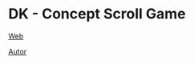 # DK - Concept Scroll Game

[Web](https://vivirenremoto.github.io/dk/)

[Autor](https://twitter.com/vivirenremoto)